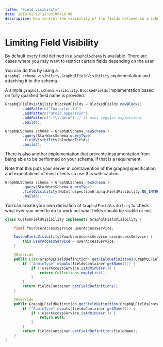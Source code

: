 ```yaml
---
title: "Field visibility"
date: 2019-02-12T12:00:00+10:00
description: How control the visibility of the fields defined in a schema
---
```


# Limiting Field Visibility

By default every field defined in a `GraphqlSchema` is available.  There are cases where you may want to restrict certain fields
depending on the user.

You can do this by using a `graphql.schema.visibility.GraphqlFieldVisibility` implementation and attaching it to the schema.

A simple `graphql.schema.visibility.BlockedFields` implementation based on fully qualified field name is provided.

```java
GraphqlFieldVisibility blockedFields = BlockedFields.newBlock()
        .addPattern("Character.id")
        .addPattern("Droid.appearsIn")
        .addPattern(".*\\.hero") // it uses regular expressions
        .build();

GraphQLSchema schema = GraphQLSchema.newSchema()
        .query(StarWarsSchema.queryType)
        .fieldVisibility(blockedFields)
        .build();
```

There is also another implementation that prevents instrumentation from being able to be performed on your schema, if that is a requirement.

Note that this puts your server in contravention of the graphql specification and expectations of most clients so use this with caution.

```java
GraphQLSchema schema = GraphQLSchema.newSchema()
        .query(StarWarsSchema.queryType)
        .fieldVisibility(NoIntrospectionGraphqlFieldVisibility.NO_INTROSPECTION_FIELD_VISIBILITY)
        .build();
```

You can create your own derivation of `GraphqlFieldVisibility` to check what ever you need to do to work out what fields
should be visible or not.

```java
class CustomFieldVisibility implements GraphqlFieldVisibility {

    final YourUserAccessService userAccessService;

    CustomFieldVisibility(YourUserAccessService userAccessService) {
        this.userAccessService = userAccessService;
    }

    @Override
    public List<GraphQLFieldDefinition> getFieldDefinitions(GraphQLFieldsContainer fieldsContainer) {
        if ("AdminType".equals(fieldsContainer.getName())) {
            if (!userAccessService.isAdminUser()) {
                return Collections.emptyList();
            }
        }
        return fieldsContainer.getFieldDefinitions();
    }

    @Override
    public GraphQLFieldDefinition getFieldDefinition(GraphQLFieldsContainer fieldsContainer, String fieldName) {
        if ("AdminType".equals(fieldsContainer.getName())) {
            if (!userAccessService.isAdminUser()) {
                return null;
            }
        }
        return fieldsContainer.getFieldDefinition(fieldName);
    }
}
```
